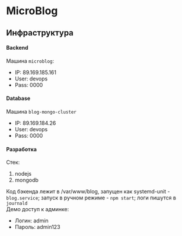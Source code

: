 # MicroBlog
## Инфраструктура
#### Backend
Машина `microblog`:
- IP: 89.169.185.161
- User: devops
- Pass: 0000
#### Database
Машина `blog-mongo-cluster`
- IP: 89.169.184.26
- User: devops
- Pass: 0000
#### Разработка
Стек:
1) nodejs
2) mongodb

Код бэкенда лежит в /var/www/blog, запущен как systemd-unit - `blog.service`; запуск в ручном режиме - `npm start`; логи пишутся в `journald`\
Демо доступ к админке:
- Логин: admin
- Пароль: admin123
